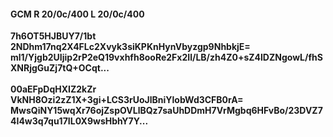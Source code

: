 #### GCM R 20/0c/400 L 20/0c/400
**7h6OT5HJBUY7/1bt**<br/>**2NDhm17nq2X4FLc2Xvyk3siKPKnHynVbyzgp9NhbkjE=**<br/>**ml1/Yjgb2UIjip2rP2eQ19vxhfh8ooRe2Fx2Il/LB/zh4Z0+sZ4lDZNgowL/fhSXNRjgGuZj7tQ+OCqt...**<br/><br/>
**00aEFpDqHXIZ2kZr**<br/>**VkNH8Ozi2zZ1X+3gi+LCS3rUoJlBniYlobWd3CFB0rA=**<br/>**MwsQiNY15wqXr76ojZspOVLlBQz7saUhDDmH7VrMgbq6HFvBo/23DVZ74I4w3q7qu17IL0X9wsHbhY7Y...**